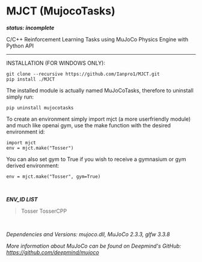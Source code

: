 # MJCT (MujocoTasks)
***status: incomplete***

C/C++ Reinforcement Learning Tasks using MuJoCo Physics Engine with Python API

******

INSTALLATION (FOR WINDOWS ONLY):

```
git clone --recursive https://github.com/Ianpro1/MJCT.git
pip install ./MJCT
```
The installed module is actually named MuJoCoTasks, therefore to uninstall simply run:
```
pip uninstall mujocotasks
```
To create an environment simply import mjct (a more userfriendly module) and much like openai gym, use the make function with the desired environment id:
```
import mjct
env = mjct.make("Tosser")
```
You can also set gym to True if you wish to receive a gymnasium or gym derived environment:
```
env = mjct.make("Tosser", gym=True)
```

&nbsp;

***ENV_ID LIST***
>Tosser
>TosserCPP
>
&nbsp;
 
_Dependencies and Versions: mujoco.dll, MuJoCo 2.3.3, glfw 3.3.8_

_More information about MuJoCo can be found on Deepmind's GitHub: https://github.com/deepmind/mujoco_
